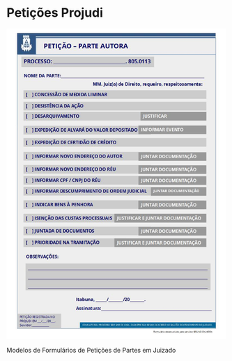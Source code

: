 # Petições Projudi

![Petição_PARTE_AUTORA](Petição_PARTE_AUTORA.jpg)

Modelos de Formulários de Petições de Partes em Juizado
